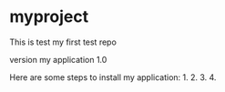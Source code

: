 # myproject
This is test my first test repo

version my application 1.0

Here are some steps to install my application:
1. 
2.
3.
4.
